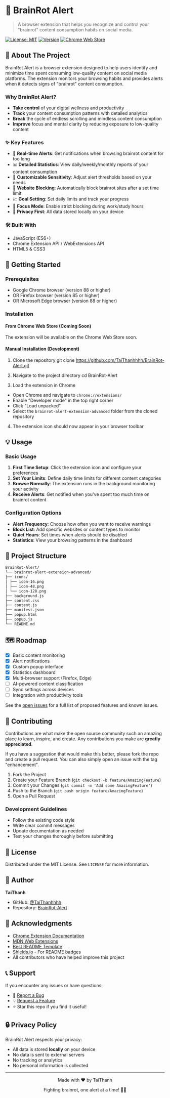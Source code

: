 # 🧠 BrainRot Alert

> A browser extension that helps you recognize and control your "brainrot" content consumption habits on social media.

[![License: MIT](https://img.shields.io/badge/License-MIT-yellow.svg)](https://opensource.org/licenses/MIT)
[![Version](https://img.shields.io/badge/version-1.0.0-blue.svg)](https://github.com/TaiThanhhhh/BrainRot-Alert)
[![Chrome Web Store](https://img.shields.io/badge/Chrome-Extension-blue)](https://chrome.google.com/webstore)

## 📖 About The Project

BrainRot Alert is a browser extension designed to help users identify and minimize time spent consuming low-quality content on social media platforms. The extension monitors your browsing habits and provides alerts when it detects signs of "brainrot" content consumption.

### Why BrainRot Alert?

- **Take control** of your digital wellness and productivity
- **Track** your content consumption patterns with detailed analytics
- **Break** the cycle of endless scrolling and mindless content consumption
- **Improve** focus and mental clarity by reducing exposure to low-quality content

### ✨ Key Features

- 🔔 **Real-time Alerts**: Get notifications when browsing brainrot content for too long
- 📊 **Detailed Statistics**: View daily/weekly/monthly reports of your content consumption
- 🎯 **Customizable Sensitivity**: Adjust alert thresholds based on your needs
- 🚫 **Website Blocking**: Automatically block brainrot sites after a set time limit
- 📈 **Goal Setting**: Set daily limits and track your progress
- 🌙 **Focus Mode**: Enable strict blocking during work/study hours
- 🔐 **Privacy First**: All data stored locally on your device

### 🛠️ Built With

- JavaScript (ES6+)
- Chrome Extension API / WebExtensions API
- HTML5 & CSS3

## 🚀 Getting Started

### Prerequisites

- Google Chrome browser (version 88 or higher)
- OR Firefox browser (version 85 or higher)
- OR Microsoft Edge browser (version 88 or higher)

### Installation

#### From Chrome Web Store (Coming Soon)

The extension will be available on the Chrome Web Store soon.

#### Manual Installation (Development)

1. Clone the repository
git clone https://github.com/TaiThanhhhh/BrainRot-Alert.git

2. Navigate to the project directory
cd BrainRot-Alert

3. Load the extension in Chrome
- Open Chrome and navigate to `chrome://extensions/`
- Enable "Developer mode" in the top right corner
- Click "Load unpacked"
- Select the `brainrot-alert-extension-advanced` folder from the cloned repository

4. The extension icon should now appear in your browser toolbar

## 💡 Usage

### Basic Usage

1. **First Time Setup**: Click the extension icon and configure your preferences
2. **Set Your Limits**: Define daily time limits for different content categories
3. **Browse Normally**: The extension runs in the background monitoring your activity
4. **Receive Alerts**: Get notified when you've spent too much time on brainrot content

### Configuration Options

- **Alert Frequency**: Choose how often you want to receive warnings
- **Block List**: Add specific websites or content types to monitor
- **Quiet Hours**: Set times when alerts should be disabled
- **Statistics**: View your browsing patterns in the dashboard

## 📁 Project Structure
```bash
BrainRot-Alert/
└── brainrot-alert-extension-advanced/
├── icons/
│ ├── icon-16.png
│ ├── icon-48.png
│ └── icon-128.png
├── background.js
├── content.css
├── content.js
├── manifest.json
├── popup.html
├── popup.js
└── README.md
```

## 🗺️ Roadmap

- [x] Basic content monitoring
- [x] Alert notifications
- [x] Custom popup interface
- [x] Statistics dashboard
- [x] Multi-browser support (Firefox, Edge)
- [ ] AI-powered content classification
- [ ] Sync settings across devices
- [ ] Integration with productivity tools

See the [open issues](https://github.com/TaiThanhhhh/BrainRot-Alert/issues) for a full list of proposed features and known issues.

## 🤝 Contributing

Contributions are what make the open source community such an amazing place to learn, inspire, and create. Any contributions you make are **greatly appreciated**.

If you have a suggestion that would make this better, please fork the repo and create a pull request. You can also simply open an issue with the tag "enhancement".

1. Fork the Project
2. Create your Feature Branch (`git checkout -b feature/AmazingFeature`)
3. Commit your Changes (`git commit -m 'Add some AmazingFeature'`)
4. Push to the Branch (`git push origin feature/AmazingFeature`)
5. Open a Pull Request

### Development Guidelines

- Follow the existing code style
- Write clear commit messages
- Update documentation as needed
- Test your changes thoroughly before submitting

## 📄 License

Distributed under the MIT License. See `LICENSE` for more information.

## 👤 Author

**TaiThanh**

- GitHub: [@TaiThanhhhh](https://github.com/TaiThanhhhh)
- Repository: [BrainRot-Alert](https://github.com/TaiThanhhhh/BrainRot-Alert)

## 🙏 Acknowledgments

- [Chrome Extension Documentation](https://developer.chrome.com/docs/extensions/)
- [MDN Web Extensions](https://developer.mozilla.org/en-US/docs/Mozilla/Add-ons/WebExtensions)
- [Best README Template](https://github.com/othneildrew/Best-README-Template)
- [Shields.io](https://shields.io) - For README badges
- All contributors who have helped improve this project

## 📞 Support

If you encounter any issues or have questions:

- 🐛 [Report a Bug](https://github.com/TaiThanhhhh/BrainRot-Alert/issues)
- 💡 [Request a Feature](https://github.com/TaiThanhhhh/BrainRot-Alert/issues)
- ⭐ Star this repo if you find it useful!

## 🔒 Privacy Policy

BrainRot Alert respects your privacy:

- All data is stored **locally** on your device
- No data is sent to external servers
- No tracking or analytics
- No personal information is collected

---

<p align="center">Made with ❤️ by TaiThanh</p>
<p align="center">Fighting brainrot, one alert at a time! 🧠✨</p>



